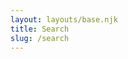 ```yaml
---
layout: layouts/base.njk
title: Search
slug: /search
---
```


<link href="/pagefind/pagefind-ui.css" rel="stylesheet">
<script src="/pagefind/pagefind-ui.js"></script>
<div id="search"></div>
<script>
    window.addEventListener('DOMContentLoaded', (event) => {
        new PagefindUI({ element: "#search", showSubResults: true, pageSize: 10, autofocus: true });
    });
</script>

